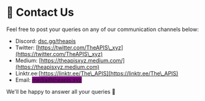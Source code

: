 # 🥰 Contact Us

Feel free to post your queries on any of our communication channels below:

* Discord: [dsc.gg/theapis](https://t.co/t2c83HHoae)
* Twitter: [https://twitter.com/TheAPIS\_xyz](https://twitter.com/TheAPIS\_xyz)
* Medium: [https://theapisxyz.medium.com/](https://theapisxyz.medium.com)
* Linktr.ee:[https://linktr.ee/The\_APIS](https://linktr.ee/The\_APIS)
* Email: <mark style="background-color:purple;">media@theapis.xyz</mark>

We'll be happy to answer all your queries 🙂

